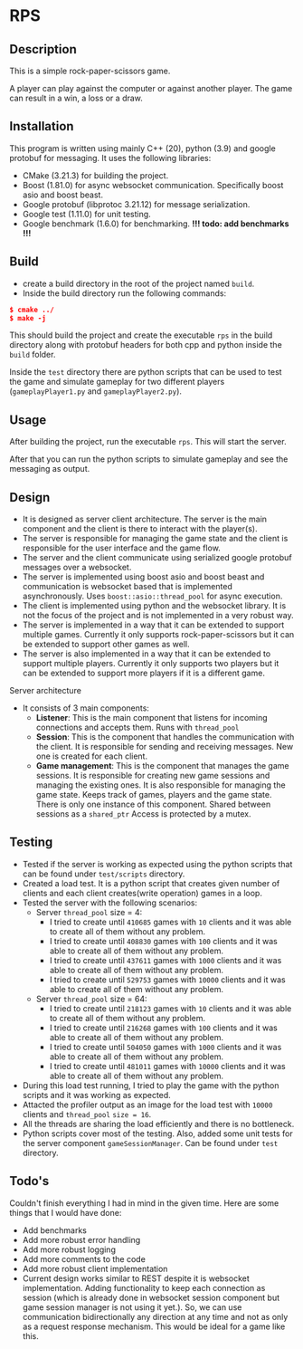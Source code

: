 # RPS

## Description

This is a simple rock-paper-scissors game.

A player can play against the computer or against another player. The game can result in a win, a loss or a draw.

## Installation
This program is written using mainly C++ (20), python (3.9) and google protobuf for messaging.
It uses the following libraries:
- CMake (3.21.3) for building the project.
- Boost (1.81.0) for async websocket communication. Specifically boost asio and boost beast.
- Google protobuf (libprotoc 3.21.12) for message serialization.
- Google test (1.11.0) for unit testing. 
- Google benchmark (1.6.0) for benchmarking. **!!! todo: add benchmarks !!!**

## Build
- create a build directory in the root of the project named `build`.
- Inside the build directory run the following commands:
```cmake
$ cmake ../
$ make -j
```
This should build the project and create the executable `rps` in the build directory along with protobuf headers for both cpp and python inside the `build` folder.

Inside the `test` directory there are python scripts that can be used to test the game and simulate gameplay for two different players (`gameplayPlayer1.py` and `gameplayPlayer2.py`).

## Usage
After building the project, run the executable `rps`. This will start the server.

After that you can run the python scripts to simulate gameplay and see the messaging as output.

## Design
- It is designed as server client architecture. The server is the main component and the client is there to interact with the player(s).
- The server is responsible for managing the game state and the client is responsible for the user interface and the game flow.
- The server and the client communicate using serialized google protobuf messages over a websocket.
- The server is implemented using boost asio and boost beast and communication is websocket based that is implemented asynchronously. Uses `boost::asio::thread_pool` for async execution.
- The client is implemented using python and the websocket library. It is not the focus of the project and is not implemented in a very robust way.
- The server is implemented in a way that it can be extended to support multiple games. Currently it only supports rock-paper-scissors but it can be extended to support other games as well.
- The server is also implemented in a way that it can be extended to support multiple players. Currently it only supports two players but it can be extended to support more players if it is a different game.

Server architecture
- It consists of 3 main components:
  - **Listener**: This is the main component that listens for incoming connections and accepts them. Runs with `thread_pool`
  - **Session**: This is the component that handles the communication with the client. It is responsible for sending and receiving messages. New one is created for each client.
  - **Game management**: This is the component that manages the game sessions.
    It is responsible for creating new game sessions and managing the existing ones.
    It is also responsible for managing the game state.
    Keeps track of games, players and the game state.
    There is only one instance of this component. Shared between sessions as a `shared_ptr` Access is protected by a mutex.

## Testing
- Tested if the server is working as expected using the python scripts that can be found under `test/scripts` directory.
- Created a load test. It is a python script that creates given number of clients and each client creates(write operation) games in a loop.
- Tested the server with the following scenarios:
  - Server `thread_pool` size = 4:
    - I tried to create until `410685` games with `10` clients and it was able to create all of them without any problem.
    - I tried to create until `408830` games with `100` clients and it was able to create all of them without any problem.
    - I tried to create until `437611` games with `1000` clients and it was able to create all of them without any problem.
    - I tried to create until `529753` games with `10000` clients and it was able to create all of them without any problem.
  - Server `thread_pool` size = 64:
    - I tried to create until `218123` games with `10` clients and it was able to create all of them without any problem.
    - I tried to create until `216268` games with `100` clients and it was able to create all of them without any problem.
    - I tried to create until `504050` games with `1000` clients and it was able to create all of them without any problem.
    - I tried to create until `481011` games with `10000` clients and it was able to create all of them without any problem.
- During this load test running, I tried to play the game with the python scripts and it was working as expected.
- Attacted the profiler output as an image for the load test with `10000` clients and `thread_pool` `size = 16`.
- All the threads are sharing the load efficiently and there is no bottleneck.
- Python scripts cover most of the testing. Also, added some unit tests for the server component `gameSessionManager`. Can be found under `test` directory.

## Todo's
Couldn't finish everything I had in mind in the given time. Here are some things that I would have done:
- Add benchmarks
- Add more robust error handling
- Add more robust logging
- Add more comments to the code
- Add more robust client implementation
- Current design works similar to REST despite it is websocket implementation.
  Adding functionality to keep each connection as session
  (which is already done in websocket session component but game session manager is not using it yet.).
  So, we can use communication bidirectionally any direction at any time and not as only as a request response mechanism. This would be ideal for a game like this.









